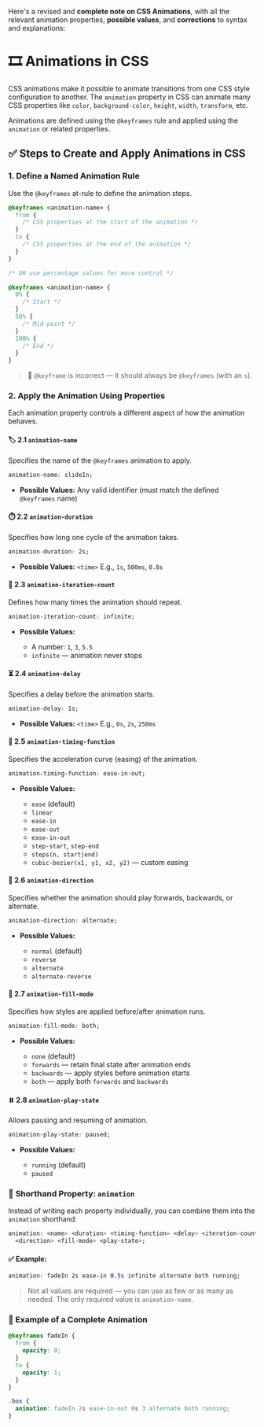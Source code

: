Here's a revised and **complete note on CSS Animations**, with all the relevant animation properties, **possible values**, and **corrections** to syntax and explanations:

# 🎞️ **Animations in CSS**

CSS animations make it possible to animate transitions from one CSS style configuration to another.
The `animation` property in CSS can animate many CSS properties like `color`, `background-color`, `height`, `width`, `transform`, etc.

Animations are defined using the `@keyframes` rule and applied using the `animation` or related properties.

## ✅ **Steps to Create and Apply Animations in CSS**

### **1. Define a Named Animation Rule**

Use the `@keyframes` at-rule to define the animation steps.

```css
@keyframes <animation-name> {
  from {
    /* CSS properties at the start of the animation */
  }
  to {
    /* CSS properties at the end of the animation */
  }
}

/* OR use percentage values for more control */

@keyframes <animation-name> {
  0% {
    /* Start */
  }
  50% {
    /* Mid-point */
  }
  100% {
    /* End */
  }
}
```

> 🔹 `@keyframe` is incorrect — it should always be `@keyframes` (with an `s`).

### **2. Apply the Animation Using Properties**

Each animation property controls a different aspect of how the animation behaves.

#### 🏷️ 2.1 `animation-name`

Specifies the name of the `@keyframes` animation to apply.

```css
animation-name: slideIn;
```

- **Possible Values:** Any valid identifier (must match the defined `@keyframes` name)

#### ⏱️ 2.2 `animation-duration`

Specifies how long one cycle of the animation takes.

```css
animation-duration: 2s;
```

- **Possible Values:** `<time>`
  E.g., `1s`, `500ms`, `0.8s`

#### 🔁 2.3 `animation-iteration-count`

Defines how many times the animation should repeat.

```css
animation-iteration-count: infinite;
```

- **Possible Values:**

  - A number: `1`, `3`, `5.5`
  - `infinite` — animation never stops

#### ⏳ 2.4 `animation-delay`

Specifies a delay before the animation starts.

```css
animation-delay: 1s;
```

- **Possible Values:** `<time>`
  E.g., `0s`, `2s`, `250ms`

#### 🧮 2.5 `animation-timing-function`

Specifies the acceleration curve (easing) of the animation.

```css
animation-timing-function: ease-in-out;
```

- **Possible Values:**

  - `ease` (default)
  - `linear`
  - `ease-in`
  - `ease-out`
  - `ease-in-out`
  - `step-start`, `step-end`
  - `steps(n, start|end)`
  - `cubic-bezier(x1, y1, x2, y2)` — custom easing

#### 🔄 2.6 `animation-direction`

Specifies whether the animation should play forwards, backwards, or alternate.

```css
animation-direction: alternate;
```

- **Possible Values:**

  - `normal` (default)
  - `reverse`
  - `alternate`
  - `alternate-reverse`

#### 🎯 2.7 `animation-fill-mode`

Specifies how styles are applied before/after animation runs.

```css
animation-fill-mode: both;
```

- **Possible Values:**

  - `none` (default)
  - `forwards` — retain final state after animation ends
  - `backwards` — apply styles before animation starts
  - `both` — apply both `forwards` and `backwards`

#### ⏸️ 2.8 `animation-play-state`

Allows pausing and resuming of animation.

```css
animation-play-state: paused;
```

- **Possible Values:**

  - `running` (default)
  - `paused`

### 🧾 **Shorthand Property: `animation`**

Instead of writing each property individually, you can combine them into the `animation` shorthand:

```css
animation: <name> <duration> <timing-function> <delay> <iteration-count>
  <direction> <fill-mode> <play-state>;
```

#### ✅ Example:

```css
animation: fadeIn 2s ease-in 0.5s infinite alternate both running;
```

> Not all values are required — you can use as few or as many as needed. The only required value is `animation-name`.

### 🧪 Example of a Complete Animation

```css
@keyframes fadeIn {
  from {
    opacity: 0;
  }
  to {
    opacity: 1;
  }
}

.box {
  animation: fadeIn 2s ease-in-out 0s 3 alternate both running;
}
```
